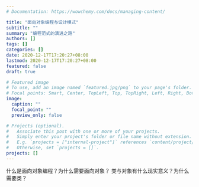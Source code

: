 ```yaml
---
# Documentation: https://wowchemy.com/docs/managing-content/

title: "面向对象编程与设计模式"
subtitle: ""
summary: "编程范式的演进之路"
authors: []
tags: []
categories: []
date: 2020-12-17T17:20:27+08:00
lastmod: 2020-12-17T17:20:27+08:00
featured: false
draft: true

# Featured image
# To use, add an image named `featured.jpg/png` to your page's folder.
# Focal points: Smart, Center, TopLeft, Top, TopRight, Left, Right, BottomLeft, Bottom, BottomRight.
image:
  caption: ""
  focal_point: ""
  preview_only: false

# Projects (optional).
#   Associate this post with one or more of your projects.
#   Simply enter your project's folder or file name without extension.
#   E.g. `projects = ["internal-project"]` references `content/project/deep-learning/index.md`.
#   Otherwise, set `projects = []`.
projects: []
---
```

什么是面向对象编程？为什么需要面向对象？
类与对象有什么现实意义？为什么需要类？
